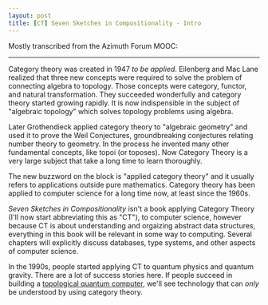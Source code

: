 ```yaml
---
layout: post
title: [CT] Seven Sketches in Compositionality - Intro
---
```


Mostly transcribed from the Azimuth Forum MOOC:

---

Category theory was created in 1947 _to be applied_. Eilenberg and Mac Lane realized that three new concepts were required to solve the problem of connecting algebra to topology. Those concepts were category, functor, and natural transformation. They succeeded wonderfully and category theory started growing rapidly. It is now indispensible in the subject of "algebraic topology" which solves topology problems using algebra.

Later Grothendieck applied category theory to "algebraic geometry" and used it to prove the Weil Conjectures, groundbreaking conjectures relating number theory to geometry. In the process he invented many other fundamental concepts, like topoi (or toposes). Now Category Theory is a very large subject that take a long time to learn thoroughly.

The new buzzword on the block is "applied category theory" and it usually refers to applications outside pure mathematics. Category theory has been applied to computer science for a long time now, at least since the 1960s.

_Seven Sketches in Compositionality_ isn't a book applying Category Theory (I'll now start abbreviating this as "CT"), to computer science, however because CT is about understanding and orgaizing abstract data structures, everything in this book will be relevant in some way to computing. Several chapters will explicitly discuss databases, type systems, and other aspects of computer science.

In the 1990s, people started applying CT to quantum physics and quantum gravity. There are a lot of success stories here. If people succeed in building a [topological quantum computer](https://en.wikipedia.org/wiki/Topological_quantum_computer), we'll see technology that can _only_ be understood by using category theory.


